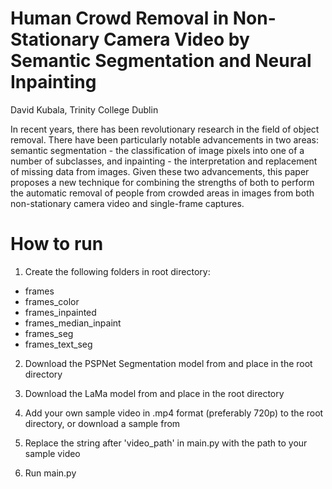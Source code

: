 # Human Crowd Removal in Non-Stationary Camera Video by Semantic Segmentation and Neural Inpainting
David Kubala, Trinity College Dublin

In recent years, there has been revolutionary research in the field of object removal. There have been particularly notable advancements in two areas: semantic segmentation - the classification of image pixels into one of a number of subclasses, and inpainting - the interpretation and replacement of missing data from images. Given these two advancements, this paper proposes a new technique for combining the strengths of both to perform the automatic removal of people from crowded areas in images from both non-stationary camera video and single-frame captures.

# How to run

1. Create the following folders in root directory:
- frames
- frames_color
- frames_inpainted
- frames_median_inpaint
- frames_seg
- frames_text_seg

2. Download the PSPNet Segmentation model from <INSERT GOOGLE DRIVE LINK> and place in the root directory

3. Download the LaMa model from <INSERT GOOGLE DRIVE LINK> and place in the root directory
  
4. Add your own sample video in .mp4 format (preferably 720p) to the root directory, or download a sample from <INSERT GOOGLE DRIVE LINK>
  
5. Replace the string after 'video_path' in main.py with the path to your sample video

6. Run main.py
